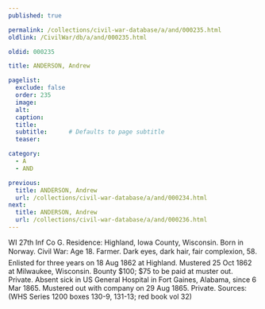 ```yaml
---
published: true

permalink: /collections/civil-war-database/a/and/000235.html
oldlink: /CivilWar/db/a/and/000235.html

oldid: 000235

title: ANDERSON, Andrew

pagelist:
  exclude: false
  order: 235
  image: 
  alt:
  caption:
  title:
  subtitle:      # Defaults to page subtitle
  teaser:

category: 
  - A 
  - AND

previous:
  title: ANDERSON, Andrew
  url: /collections/civil-war-database/a/and/000234.html  
next:
  title: ANDERSON, Andrew
  url: /collections/civil-war-database/a/and/000236.html   
---
```

WI 27th Inf Co G. Residence: Highland, Iowa County, Wisconsin. Born in Norway. Civil War: Age 18. Farmer. Dark eyes, dark hair, fair complexion, 5&#146;8&#148;. Enlisted for three years on 18 Aug 1862 at Highland. Mustered 25 Oct 1862 at Milwaukee, Wisconsin. Bounty $100; $75 to be paid at muster out. Private. Absent sick in US General Hospital in Fort Gaines, Alabama, since 6 Mar 1865. Mustered out with company on 29 Aug 1865. Private. Sources: (WHS Series 1200 boxes 130-9, 131-13; red book vol 32)